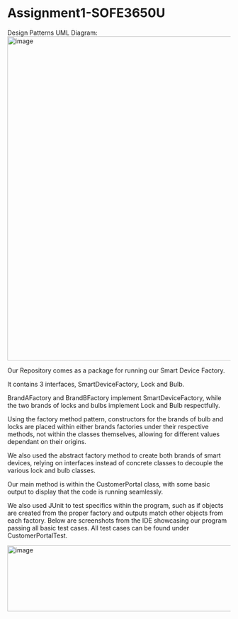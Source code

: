 # Assignment1-SOFE3650U
Design Patterns
UML Diagram:
<img width="860" height="732" alt="image" src="https://github.com/user-attachments/assets/19b36004-796f-4d28-a097-b7e427267cd7" />

Our Repository comes as a package for running our Smart Device Factory.

It contains 3 interfaces, SmartDeviceFactory, Lock and Bulb.

BrandAFactory and BrandBFactory implement SmartDeviceFactory,
while the two brands of locks and bulbs implement Lock and Bulb respectfully.

Using the factory method pattern, constructors for the brands of bulb and locks
are placed within either brands factories under their respective methods, not
within the classes themselves, allowing for different values dependant on their origins.

We also used the abstract factory method to create both brands of smart devices, relying
on interfaces instead of concrete classes to decouple the various lock and bulb classes.

Our main method is within the CustomerPortal class, with some basic output to display
that the code is running seamlessly.

We also used JUnit to test specifics within the program, such as if objects are created
from the proper factory and outputs match other objects from each factory. Below are
screenshots from the IDE showcasing our program passing all basic test cases. All test
cases can be found under CustomerPortalTest.

<img width="831" height="149" alt="image" src="https://github.com/user-attachments/assets/c1dc2d6b-31f4-4382-b8aa-47749956ea21" />
